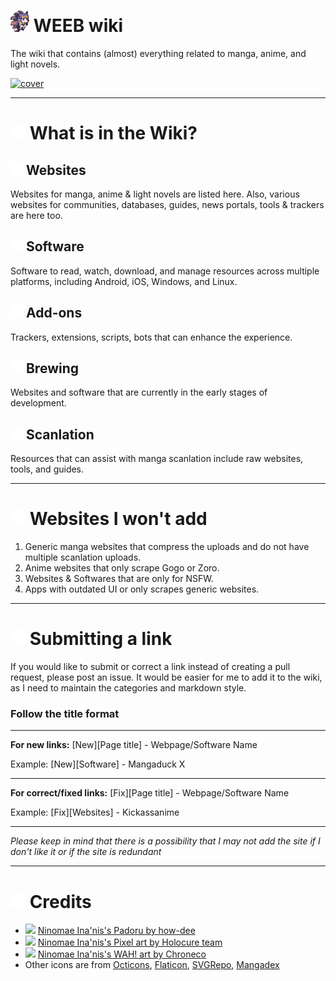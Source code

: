 # <img src="/static/asset/inaspin.gif" width="30px"> WEEB wiki

The wiki that contains (almost) everything related to manga, anime, and light novels.

[![cover](https://raw.githubusercontent.com/anotherduckling/weebwiki/main/static/thumb/cover.png)](https://weeb.pages.dev/)
___
# <img src="/static/rm/repo.svg" width="24px"> What is in the Wiki?

## <img src="/static/rm/globe.svg" width="20px"> Websites
Websites for manga, anime & light novels are listed here. Also, various websites for communities, databases, guides, news portals, tools & trackers are here too.

## <img src="/static/rm/package.svg" width="20px"> Software
Software to read, watch, download, and manage resources across multiple platforms, including Android, iOS, Windows, and Linux.

## <img src="/static/rm/plug.svg" width="20px"> Add-ons
Trackers, extensions, scripts, bots that can enhance the experience. 

## <img src="/static/rm/beaker.svg" width="20px"> Brewing
 Websites and software that are currently in the early stages of development.

## <img src="/static/rm/typography.svg" width="20px"> Scanlation
Resources that can assist with manga scanlation include raw websites, tools, and guides.
___

# <img src="/static/rm/x.svg" width="24px"> Websites I won't add
1. Generic manga websites that compress the uploads and do not have multiple scanlation uploads.
2. Anime websites that only scrape Gogo or Zoro.
3. Websites & Softwares that are only for NSFW.
4. Apps with outdated UI or only scrapes generic websites.

___

# <img src="/static/rm/pr.svg" width="24px"> Submitting a link
If you would like to submit or correct a link instead of creating a pull request, please post an issue. It would be easier for me to add it to the wiki, as I need to maintain the categories and markdown style.

### Follow the title format
___
**For new links:** [New][Page title] - Webpage/Software Name

Example: [New][Software] - Mangaduck X
___
**For correct/fixed links:** [Fix][Page title] - Webpage/Software Name

Example: [Fix][Websites] - Kickassanime
___

*Please keep in mind that there is a possibility that I may not add the site if I don't like it or if the site is redundant*

___

# <img src="/static/rm/heart.svg" width="24px"> Credits

- <img src="/static/rm/Padoru.png" width="10px"> [Ninomae Ina'nis's Padoru by how-dee](https://www.reddit.com/r/Padoru/comments/iu6jvx/ninomae_inanis_hololive/)
- <img src="/static/rm/inaspin.gif" width="10px"> [Ninomae Ina'nis's Pixel art by Holocure team](https://twitter.com/HoloCureGame)
- <img src="/static/rm/ina.gif" width="10px"> [Ninomae Ina'nis's WAH! art by Chroneco](https://www.chroneco.moe/)
- Other icons are from [Octicons](https://primer.github.io/octicons/), [Flaticon](https://www.flaticon.com/), [SVGRepo](https://www.svgrepo.com/), [Mangadex](https://mangadex.org/)